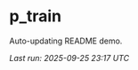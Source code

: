 # p_train

Auto-updating README demo.

<!--START_SECTION:status-->
_Last run: 2025-09-25 23:17 UTC_
<!--END_SECTION:status-->



































































































































































































































































































































































































































































































































































































































































































































































































































































